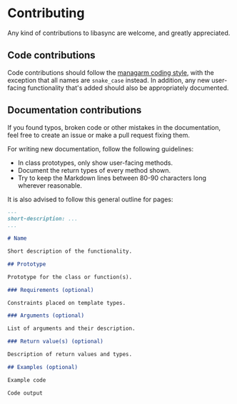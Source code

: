 # Contributing

Any kind of contributions to libasync are welcome, and greatly appreciated.

## Code contributions

Code contributions should follow the
[managarm coding style](https://docs.managarm.org/handbook/contributing/coding-style.html),
with the exception that all names are `snake_case` instead. In addition, any new
user-facing functionality that's added should also be appropriately documented.

## Documentation contributions

If you found typos, broken code or other mistakes in the documentation, feel
free to create an issue or make a pull request fixing them.

For writing new documentation, follow the following guidelines:

 - In class prototypes, only show user-facing methods.
 - Document the return types of every method shown.
 - Try to keep the Markdown lines between 80-90 characters long wherever reasonable.

It is also advised to follow this general outline for pages:

```md
---
short-description: ...
...

# Name

Short description of the functionality.

## Prototype

Prototype for the class or function(s).

### Requirements (optional)

Constraints placed on template types.

### Arguments (optional)

List of arguments and their description.

### Return value(s) (optional)

Description of return values and types.

## Examples (optional)

Example code

Code output
```
